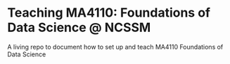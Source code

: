 # Teaching MA4110: Foundations of Data Science @ NCSSM
A living repo to document how to set up and teach MA4110 Foundations of Data Science
